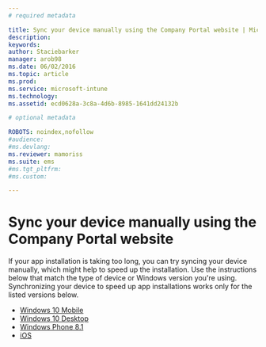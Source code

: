 ```yaml
---
# required metadata

title: Sync your device manually using the Company Portal website | Microsoft Intune
description:
keywords:
author: Staciebarker
manager: arob98
ms.date: 06/02/2016
ms.topic: article
ms.prod:
ms.service: microsoft-intune
ms.technology:
ms.assetid: ecd0628a-3c8a-4d6b-8985-1641dd24132b

# optional metadata

ROBOTS: noindex,nofollow
#audience:
#ms.devlang:
ms.reviewer: mamoriss
ms.suite: ems
#ms.tgt_pltfrm:
#ms.custom:

---
```



# Sync your device manually using the Company Portal website

If your app installation is taking too long, you can try syncing your device manually, which might help to speed up the installation. Use the instructions below that match the type of device or Windows version you're using. Synchronizing your device to speed up app installations works only for the listed versions below.

* [Windows 10 Mobile](sync-your-device-manually-windows.md#windows-10-mobile)
* [Windows 10 Desktop](sync-your-device-manually-windows.md#windows-10-desktop)
* [Windows Phone 8.1](sync-your-device-manually-windows.md#windows-phone-8-1)
* [iOS](sync-your-device-manually-ios.md)


